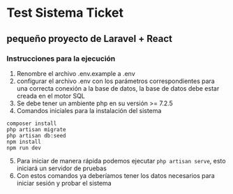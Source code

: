# Test Sistema Ticket
## pequeño proyecto de Laravel + React

### Instrucciones para la ejecución

1. Renombre el archivo .env.example a .env
2. configurar el archivo .env con los parámetros correspondientes para una correcta conexión a la base de datos, la base de datos debe estar creada en el motor SQL
3. Se debe tener un ambiente php en su versión >= 7.2.5
4. Comandos iniciales para la instalación del sistema

```
composer install
php artisan migrate
php artisan db:seed
npm install 
npm run dev
```

5. Para iniciar de manera rápida podemos ejecutar  `php artisan serve`, esto iniciará un servidor de pruebas
6. Con estos comandos ya deberíamos tener los datos necesarios para iniciar sesión y probar el sistema


